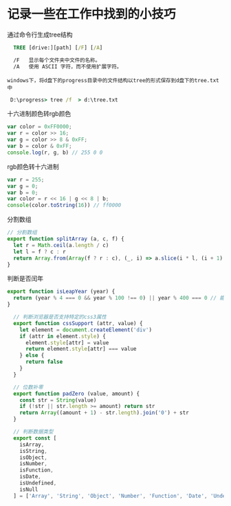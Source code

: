# 记录一些在工作中找到的小技巧
  通过命令行生成tree结构   
  ```cmd
    TREE [drive:][path] [/F] [/A]

    /F   显示每个文件夹中文件的名称。
    /A   使用 ASCII 字符，而不使用扩展字符。
  ```
  ``windows下，将d盘下的progress目录中的文件结构以tree的形式保存到d盘下的tree.txt中``
   ```cmd
    D:\progress> tree /f  > d:\tree.txt
   ```
  十六进制颜色转rgb颜色
  ```javascript
  var color = 0xFF0000;
  var r = color >> 16;
  var g = color >> 8 & 0xFF;
  var b = color & 0xFF;
  console.log(r, g, b) // 255 0 0
  ```
  rgb颜色转十六进制
  ```javascript
  var r = 255;
  var g = 0;
  var b = 0;
  var color = r << 16 | g << 8 | b;
  console(color.toString(16)) // ff0000

  ```
  分割数组
  ```javascript
  // 分割数组
  export function splitArray (a, c, f) {
    let r = Math.ceil(a.length / c)
    let l = f ? c : r
    return Array.from(Array(f ? r : c), (_, i) => a.slice(i * l, (i + 1) * l))
  }
  ```

  判断是否闰年
  ```javascript
  export function isLeapYear (year) {
    return (year % 4 === 0 && year % 100 !== 0) || year % 400 === 0 // 能被4整除且不能被100整除，或者能被400整除
  }
```
```javascript
  // 判断浏览器是否支持特定的css3属性
  export function cssSupport (attr, value) {
    let element = document.createElement('div')
    if (attr in element.style) {
      element.style[attr] = value
      return element.style[attr] === value
    } else {
      return false
    }
  }
```

```javascript
  // 位数补零
  export function padZero (value, amount) {
    const str = String(value)
    if (!str || str.length >= amount) return str
    return Array((amount + 1) - str.length).join('0') + str
  }
```

```javascript
  // 判断数据类型
  export const [
    isArray,
    isString,
    isObject,
    isNumber,
    isFunction,
    isDate,
    isUndefined,
    isNull
  ] = ['Array', 'String', 'Object', 'Number', 'Function', 'Date', 'Undefined', 'Null'].map(name => value => Object.prototype.toString.call(value) === `[object ${name}]`)
```